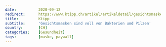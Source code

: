 ```yaml
---
date:          2020-09-12
redirect:      https://www.ktipp.ch/artikel/artikeldetail/gesichtsmasken-sind-voll-von-bakterien-und-pilzen/
title:         Ktipp
subtitle:      'Gesichtsmasken sind voll von Bakterien und Pilzen'
country:       [CH]
categories:    [Gesundheit]
tags:          [maske, paywall]
---
```

